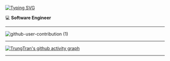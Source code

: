[![Typing SVG](https://readme-typing-svg.demolab.com?font=Cherry+Bomb+One&size=21&pause=1000&color=F70000&width=435&lines=%23+%F0%9F%91%8B+Hi%2C+I'm+Trung+Tran)](https://git.io/typing-svg)

💻 **Software Engineer**

---

![github-user-contribution (1)](https://github.com/user-attachments/assets/338fe84c-5ecd-479c-b06c-035ff06881d7)

---

[![TrungTran's github activity graph](https://github-readme-activity-graph.vercel.app/graph?username=trungtran-csv&theme=github)]()

---
